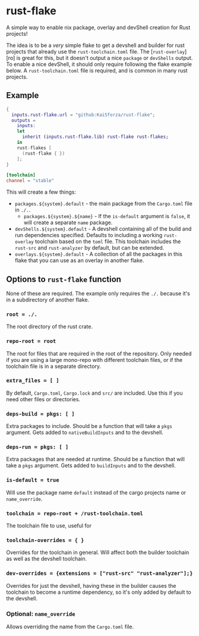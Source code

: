 # rust-flake

A simple way to enable nix package, overlay and devShell creation for Rust
projects!

The idea is to be a _very_ simple flake to get a devshell and builder for rust
projects that already use the `rust-toolchain.toml` file. The
[`rust-overlay`][ro] is great for this, but it doesn't output a nice `package`
or `devShells` output. To enable a nice devShell, it should only require
following the flake example below. A `rust-toolchain.toml` file is required, and
is common in many rust projects.

## Example

```nix
{
  inputs.rust-flake.url = "github:KaiSforza/rust-flake";
  outputs =
    inputs:
    let
      inherit (inputs.rust-flake.lib) rust-flake rust-flakes;
    in
    rust-flakes [
      (rust-flake { })
    ];
}
```

```toml
[toolchain]
channel = "stable"
```

This will create a few things:

- `packages.${system}.default` - the main package from the `Cargo.toml` file in
  `./.`.
  - `packages.${system}.${name}` - If the `is-default` argument is `false`, it
    will create a separate `name` package.
- `devShells.${system}.default` - A devshell containing all of the build and run
  dependencies specified. Defaults to including a working `rust-overlay`
  toolchain based on the `toml` file. This toolchain includes the `rust-src` and
  `rust-analyzer` by default, but can be extended.
- `overlays.${system}.default` - A collection of all the packages in this flake
  that you can use as an overlay in another flake.

## Options to `rust-flake` function

None of these are required. The example only requires the `./.` because it's in
a subdirectory of another flake.

### `root = ./.`

The root directory of the rust crate.

### `repo-root = root`

The root for files that are required in the root of the repository. Only needed
if you are using a large mono-repo with different toolchain files, or if the
toolchain file is in a separate directory.

### `extra_files = [ ]`

By default, `Cargo.toml`, `Cargo.lock` and `src/` are included. Use this if you
need other files or directories.

### `deps-build = pkgs: [ ]`

Extra packages to include. Should be a function that will take a `pkgs`
argument. Gets added to `nativeBuildInputs` and to the devshell.

### `deps-run = pkgs: [ ]`

Extra packages that are needed at runtime. Should be a function that will take a
`pkgs` argument. Gets added to `buildInputs` and to the devshell.

### `is-default = true`

Will use the package name `default` instead of the cargo projects name or
`name_override`.

### `toolchain = repo-root + /rust-toolchain.toml`

The toolchain file to use, useful for

### `toolchain-overrides = { }`

Overrides for the toolchain in general. Will affect both the builder toolchain
as well as the devshell toolchain.

### `dev-overrides = {extensions = ["rust-src" "rust-analyzer"];}`

Overrides for just the devshell, having these in the builder causes the
toolchain to become a runtime dependency, so it's only added by default to the
devshell.

### Optional: `name_override`

Allows overriding the name from the `Cargo.toml` file.
